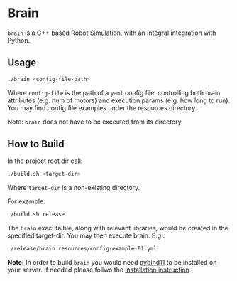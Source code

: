 # Brain

`brain` is a C++ based Robot Simulation, with an integral integration with Python.

## Usage
```sh
./brain <config-file-path>
```

Where `config-file` is the path of a `yaml` config file, controlling both brain attributes (e.g. num of motors) and execution params (e.g. how long to run).
You may find config file examples under the resources directory.

Note: `brain` does not have to be executed from its directory

## How to Build

In the project root dir call: 

```sh
./build.sh <target-dir>
```

Where `target-dir` is a non-existing directory.

For example:

```sh
./build.sh release
```

The `brain` executalble, along with relevant libraries, would be created in the specified target-dir.
You may then execute brain. E.g.:

```sh
./release/brain resources/config-example-01.yml
```

**Note:** In order to build `brain` you would need [pybind11](https://pybind11.readthedocs.io/en/stable/) to be installed on your server. If needed please follwo the [installation instruction](https://pybind11.readthedocs.io/en/stable/installing.html).

